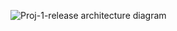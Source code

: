 ![Proj-1-release architecture diagram](https://user-images.githubusercontent.com/86418527/234310653-ae3ea8f8-79df-4501-a2b4-0f04743bc05a.png)
